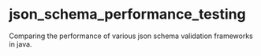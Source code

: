 # json_schema_performance_testing

Comparing the performance of various json schema validation frameworks in java.
